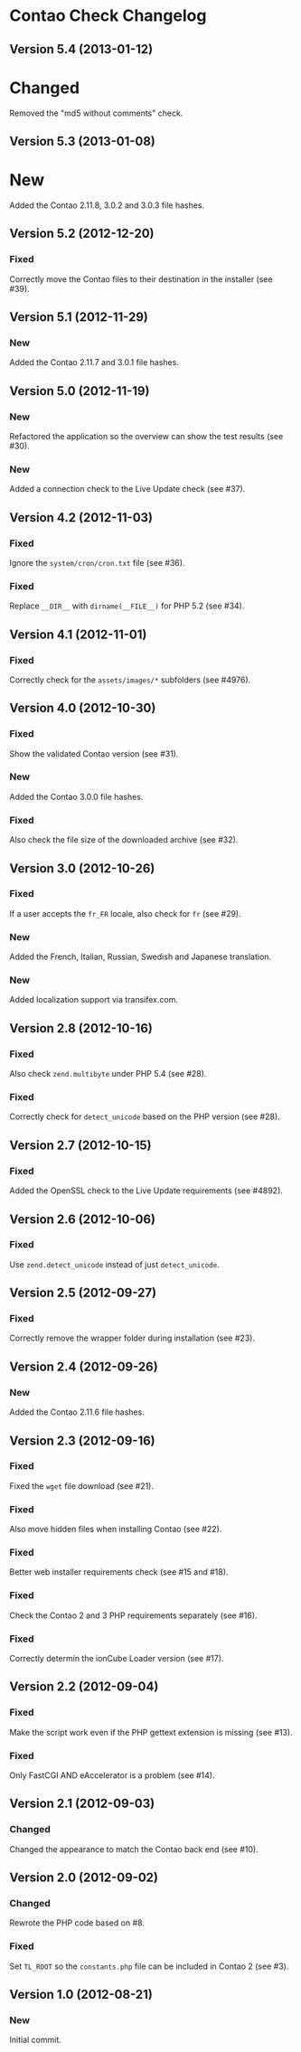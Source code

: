 Contao Check Changelog
======================

Version 5.4 (2013-01-12)
------------------------

# Changed
Removed the "md5 without comments" check.


Version 5.3 (2013-01-08)
------------------------

# New
Added the Contao 2.11.8, 3.0.2 and 3.0.3 file hashes.


Version 5.2 (2012-12-20)
------------------------

### Fixed
Correctly move the Contao files to their destination in the installer (see #39).


Version 5.1 (2012-11-29)
------------------------

### New
Added the Contao 2.11.7 and 3.0.1 file hashes.


Version 5.0 (2012-11-19)
------------------------

### New
Refactored the application so the overview can show the test results (see #30).

### New
Added a connection check to the Live Update check (see #37).


Version 4.2 (2012-11-03)
------------------------

### Fixed
Ignore the `system/cron/cron.txt` file (see #36).

### Fixed
Replace `__DIR__` with `dirname(__FILE__)` for PHP 5.2 (see #34).


Version 4.1 (2012-11-01)
------------------------

### Fixed
Correctly check for the `assets/images/*` subfolders (see #4976).


Version 4.0 (2012-10-30)
------------------------

### Fixed
Show the validated Contao version (see #31).

### New
Added the Contao 3.0.0 file hashes.

### Fixed
Also check the file size of the downloaded archive (see #32).


Version 3.0 (2012-10-26)
------------------------

### Fixed
If a user accepts the `fr_FR` locale, also check for `fr` (see #29).

### New
Added the French, Italian, Russian, Swedish and Japanese translation.

### New
Added localization support via transifex.com.


Version 2.8 (2012-10-16)
------------------------

### Fixed
Also check `zend.multibyte` under PHP 5.4 (see #28).

### Fixed
Correctly check for `detect_unicode` based on the PHP version (see #28).


Version 2.7 (2012-10-15)
------------------------

### Fixed
Added the OpenSSL check to the Live Update requirements (see #4892).


Version 2.6 (2012-10-06)
------------------------

### Fixed
Use `zend.detect_unicode` instead of just `detect_unicode`.


Version 2.5 (2012-09-27)
------------------------

### Fixed
Correctly remove the wrapper folder during installation (see #23).


Version 2.4 (2012-09-26)
------------------------

### New
Added the Contao 2.11.6 file hashes.


Version 2.3 (2012-09-16)
------------------------

### Fixed
Fixed the `wget` file download (see #21).

### Fixed
Also move hidden files when installing Contao (see #22).

### Fixed
Better web installer requirements check (see #15 and #18).

### Fixed
Check the Contao 2 and 3 PHP requirements separately (see #16).

### Fixed
Correctly determin the ionCube Loader version (see #17).


Version 2.2 (2012-09-04)
------------------------

### Fixed
Make the script work even if the PHP gettext extension is missing (see #13).

### Fixed
Only FastCGI AND eAccelerator is a problem (see #14).


Version 2.1 (2012-09-03)
------------------------

### Changed
Changed the appearance to match the Contao back end (see #10).


Version 2.0 (2012-09-02)
------------------------

### Changed
Rewrote the PHP code based on #8.

### Fixed
Set `TL_ROOT` so the `constants.php` file can be included in Contao 2 (see #3).


Version 1.0 (2012-08-21)
------------------------

### New
Initial commit.